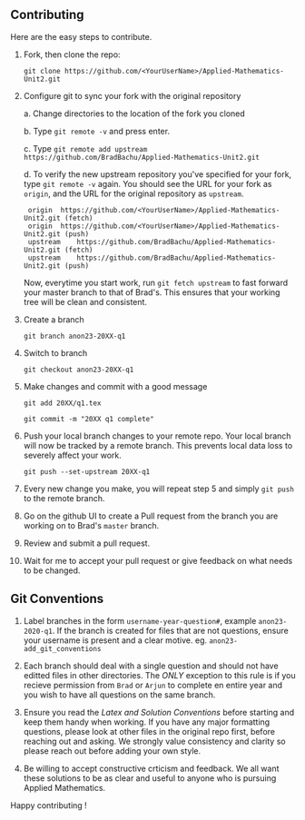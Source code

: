 ## Contributing

Here are the easy steps to contribute.

1. Fork, then clone the repo:

	`git clone https://github.com/<YourUserName>/Applied-Mathematics-Unit2.git`

2. Configure git to sync your fork with the original repository
	
	a. Change directories to the location of the fork you cloned

	b. Type `git remote -v` and press enter.

	c. Type `git remote add upstream https://github.com/BradBachu/Applied-Mathematics-Unit2.git`

	d. To verify the new upstream repository you've specified for your fork, type `git remote -v` again. You should see the URL for your fork as `origin`, and the URL for the original repository as `upstream`.

		origin	https://github.com/<YourUserName>/Applied-Mathematics-Unit2.git (fetch)
		origin	https://github.com/<YourUserName>/Applied-Mathematics-Unit2.git (push)
		upstream	https://github.com/BradBachu/Applied-Mathematics-Unit2.git (fetch)
		upstream	https://github.com/BradBachu/Applied-Mathematics-Unit2.git (push)

	Now, everytime you start work, run `git fetch upstream` to fast forward your master branch to that of Brad's. This ensures that your working tree will be clean and consistent.

3.  Create a branch

	`git branch anon23-20XX-q1`

4. Switch to branch

	`git checkout anon23-20XX-q1`

5. Make changes and commit with a good message

	`git add 20XX/q1.tex`

	`git commit -m "20XX q1 complete"`

6. Push your local branch changes to your remote repo. Your local branch will now be tracked by a remote branch. This prevents local data loss to severely affect your work.

	`git push --set-upstream 20XX-q1`

7. Every new change you make, you will repeat step 5 and simply `git push` to the remote branch.

8. Go on the github UI to create a Pull request from the branch you are working on to Brad's `master` branch.

9. Review and submit a pull request.

10. Wait for me to accept your pull request or give feedback on what needs to be changed.

## Git Conventions

1. Label branches in the form `username-year-question#`, example `anon23-2020-q1`. If the branch is created for files that are not questions, ensure your username is present and a clear motive. eg. `anon23-add_git_conventions`

2. Each branch should deal with a single question and should not have editted files in other directories. The *ONLY* exception to this rule is if you recieve permission from `Brad` or `Arjun` to complete en entire year and you wish to have all questions on the same branch.

3. Ensure you read the *Latex and Solution Conventions* before starting and keep them handy when working. If you have any major formatting questions, please look at other files in the original repo first, before reaching out and asking. We strongly value consistency and clarity so please reach out before adding your own style.

4. Be willing to accept constructive crticism and feedback. We all want these solutions to be as clear and useful to anyone who is pursuing Applied Mathematics. 

Happy contributing !